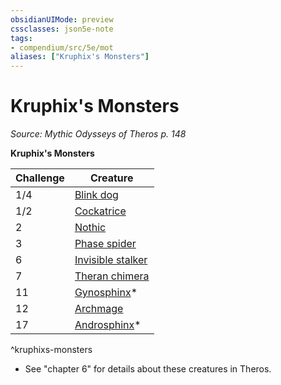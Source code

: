 ```yaml
---
obsidianUIMode: preview
cssclasses: json5e-note
tags:
- compendium/src/5e/mot
aliases: ["Kruphix's Monsters"]
---
```

# Kruphix's Monsters
*Source: Mythic Odysseys of Theros p. 148* 

**Kruphix's Monsters**

| Challenge | Creature |
|-----------|----------|
| 1/4 | [Blink dog](/Systems/5e/bestiary/fey/blink-dog.md) |
| 1/2 | [Cockatrice](/Systems/5e/bestiary/monstrosity/cockatrice.md) |
| 2 | [Nothic](/Systems/5e/bestiary/aberration/nothic.md) |
| 3 | [Phase spider](/Systems/5e/bestiary/monstrosity/phase-spider.md) |
| 6 | [Invisible stalker](/Systems/5e/bestiary/elemental/invisible-stalker.md) |
| 7 | [Theran chimera](/Systems/5e/bestiary/monstrosity/theran-chimera-mot.md) |
| 11 | [Gynosphinx](/Systems/5e/bestiary/monstrosity/gynosphinx.md)* |
| 12 | [Archmage](/Systems/5e/bestiary/humanoid/archmage.md) |
| 17 | [Androsphinx](/Systems/5e/bestiary/monstrosity/androsphinx.md)* |
^kruphixs-monsters

* See "chapter 6" for details about these creatures in Theros.